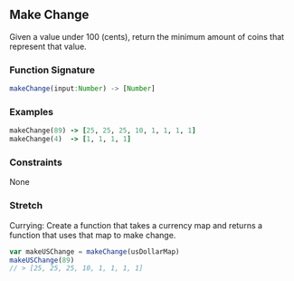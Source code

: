 ## Make Change

Given a value under 100 (cents), return the minimum amount of coins that represent that value.

### Function Signature

```js
makeChange(input:Number) -> [Number]
```

### Examples

```ruby
makeChange(89) -> [25, 25, 25, 10, 1, 1, 1, 1]
makeChange(4)  -> [1, 1, 1, 1]
```

### Constraints

None

### Stretch

Currying: Create a function that takes a currency map and returns a function that uses that map to make change.

```js
var makeUSChange = makeChange(usDollarMap)
makeUSChange(89)
// > [25, 25, 25, 10, 1, 1, 1, 1]
```
